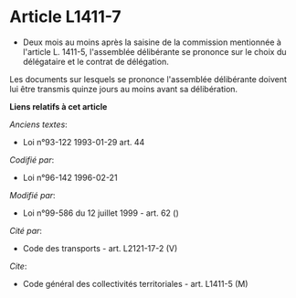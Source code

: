 # Article L1411-7

- Deux mois au moins après la saisine de la commission mentionnée à l'article L. 1411-5, l'assemblée délibérante se prononce
sur le choix du délégataire et le contrat de délégation.

Les documents sur lesquels se prononce l'assemblée délibérante doivent lui être transmis quinze jours au moins avant sa
délibération.

**Liens relatifs à cet article**

_Anciens textes_:

  - Loi n°93-122 1993-01-29 art. 44

_Codifié par_:

  - Loi n°96-142 1996-02-21

_Modifié par_:

  - Loi n°99-586 du 12 juillet 1999 - art. 62 ()

_Cité par_:

  - Code des transports - art. L2121-17-2 (V)

_Cite_:

  - Code général des collectivités territoriales - art. L1411-5 (M)
